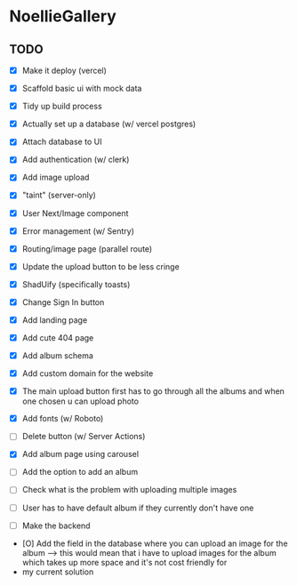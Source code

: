 # NoellieGallery 

## TODO

- [X] Make it deploy (vercel)
- [X] Scaffold basic ui with mock data
- [X] Tidy up build process
- [X] Actually set up a database (w/ vercel postgres)
- [X] Attach database to UI
- [X] Add authentication (w/ clerk)
- [X] Add image upload   


- [X] "taint" (server-only)
- [X] User Next/Image component
- [X] Error management (w/ Sentry)
- [X] Routing/image page (parallel route)
- [X] Update the upload button to be less cringe
- [X] ShadUify (specifically toasts)
- [X] Change Sign In button 
- [X] Add landing page 
- [X] Add cute 404 page 
- [X] Add album schema 
- [X] Add custom domain for the website 
- [X] The main upload button first has to go through all the albums and when one chosen u can upload photo
- [X] Add fonts (w/ Roboto)
- [ ] Delete button (w/ Server Actions)
- [X] Add album page using carousel
- [ ] Add the option to add an album
- [ ] Check what is the problem with uploading multiple images 
- [ ] User has to have default album if they currently don't have one  
- [ ] Make the backend
- [O] Add the field in the database where you can upload an image for the album --> this would mean that i have to upload images for the album which takes up more space and it's not cost friendly for 
- my current solution
